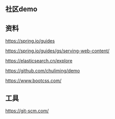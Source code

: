 ## 社区demo
## 资料
<!--工具指南-->
https://spring.io/guides
<!--使用spring mvc服务web内容，Thymeleaf-->
https://spring.io/guides/gs/serving-web-content/
<!--对标项目-->
https://elasticsearch.cn/explore
<!--本项目开源路径-->
https://github.com/chuliming/demo
<!--bootstrap-->
https://www.bootcss.com/
## 工具
<!--git-->
https://git-scm.com/